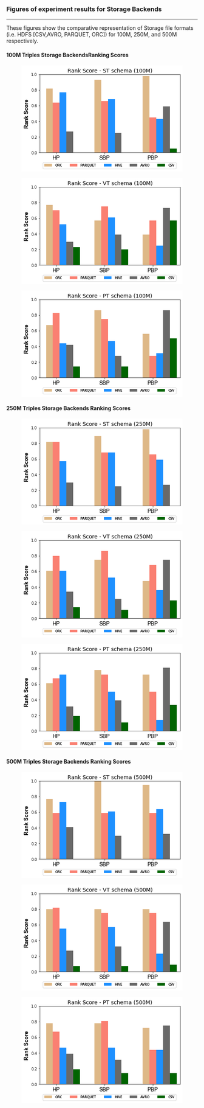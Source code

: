 ### Figures of experiment results for Storage Backends
---

These figures show the comparative representation of Storage file formats (i.e. HDFS [CSV,AVRO, PARQUET, ORC]) for 100M, 250M, and 500M respectively.


#### 100M Triples Storage BackendsRanking Scores


<p align="center"> <img src="figures/DistributedExperiments/storageRankingScores/100M/StorageFormats_100M_ST.png" alt="spark" ></p>
<p align="center"> <img src="figures/DistributedExperiments/storageRankingScores/100M/StorageFormats_100M_VT.png" alt="spark" ></p>
<p align="center"> <img src="figures/DistributedExperiments/storageRankingScores/100M/StorageFormats_100M_PT.png" alt="spark" ></p>


#### 250M Triples Storage Backends Ranking Scores


<p align="center"> <img src="figures/DistributedExperiments/storageRankingScores/250M/StorageFormats_250M_ST.png" alt="spark" ></p>
<p align="center"> <img src="figures/DistributedExperiments/storageRankingScores/250M/StorageFormats_250M_VT.png" alt="spark" ></p>
<p align="center"> <img src="figures/DistributedExperiments/storageRankingScores/250M/StorageFormats_250M_PT.png" alt="spark" ></p>

 

#### 500M Triples Storage Backends Ranking Scores


<p align="center"> <img src="figures/DistributedExperiments/storageRankingScores/500M/StorageFormats_500M_ST.png" alt="spark" ></p>
<p align="center"> <img src="figures/DistributedExperiments/storageRankingScores/500M/StorageFormats_500M_VT.png" alt="spark" ></p>
<p align="center"> <img src="figures/DistributedExperiments/storageRankingScores/500M/StorageFormats_500M_PT.png" alt="spark" ></p>

 

